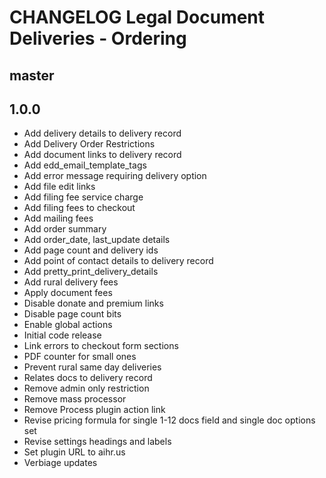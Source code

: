 # CHANGELOG Legal Document Deliveries - Ordering

## master

## 1.0.0
* Add delivery details to delivery record
* Add Delivery Order Restrictions
* Add document links to delivery record
* Add edd_email_template_tags
* Add error message requiring delivery option
* Add file edit links
* Add filing fee service charge
* Add filing fees to checkout
* Add mailing fees
* Add order summary
* Add order_date, last_update details
* Add page count and delivery ids
* Add point of contact details to delivery record
* Add pretty_print_delivery_details
* Add rural delivery fees
* Apply document fees
* Disable donate and premium links
* Disable page count bits
* Enable global actions
* Initial code release 
* Link errors to checkout form sections
* PDF counter for small ones
* Prevent rural same day deliveries
* Relates docs to delivery record
* Remove admin only restriction
* Remove mass processor
* Remove Process plugin action link
* Revise pricing formula for single 1-12 docs field and single doc options set
* Revise settings headings and labels
* Set plugin URL to aihr.us
* Verbiage updates